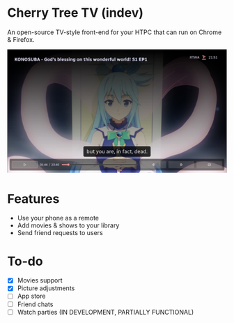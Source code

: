 # Cherry Tree TV (indev)

An open-source TV-style front-end for your HTPC that can run on Chrome & Firefox.

![Running instance of Cherry Tree](assets/img/readme-1.png)

# Features

- Use your phone as a remote
- Add movies & shows to your library
- Send friend requests to users

# To-do

- [x] Movies support
- [x] Picture adjustments
- [ ] App store
- [ ] Friend chats
- [ ] Watch parties (IN DEVELOPMENT, PARTIALLY FUNCTIONAL)
